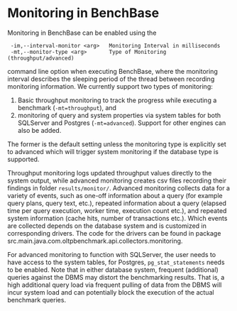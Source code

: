 # Monitoring in BenchBase

Monitoring in BenchBase can be enabled using the
```text
 -im,--interval-monitor <arg>   Monitoring Interval in milliseconds
 -mt,--monitor-type <arg>       Type of Monitoring (throughput/advanced)
```
command line option when executing BenchBase, where the monitoring interval describes the sleeping period of the thread between recording monitoring information.
We currently support two types of monitoring:

1. Basic throughput monitoring to track the progress while executing a benchmark (`-mt=throughput`), and
2. monitoring of query and system properties via system tables for both SQLServer and Postgres (`-mt=advanced`).
    Support for other engines can also be added.

The former is the default setting unless the monitoring type is explicitly set to advanced which will trigger system monitoring if the database type is supported.

Throughput monitoring logs updated throughput values directly to the system output, while advanced monitoring creates csv files recording their findings in folder `results/monitor/`.
Advanced monitoring collects data for a variety of events, such as one-off information about a query (for example query plans, query text, etc.), repeated information about a query (elapsed time per query execution, worker time, execution count etc.), and repeated system information (cache hits, number of transactions etc.).
Which events are collected depends on the database system and is customized in corresponding drivers.
The code for the drivers can be found in package src.main.java.com.oltpbenchmark.api.collectors.monitoring.

For advanced monitoring to function with SQLServer, the user needs to have access to the system tables, for Postgres, `pg_stat_statements` needs to be enabled.
Note that in either database system, frequent (additional) queries against the DBMS may distort the benchmarking results.
That is, a high additional query load via frequent pulling of data from the DBMS will incur system load and can potentially block the execution of the actual benchmark queries.